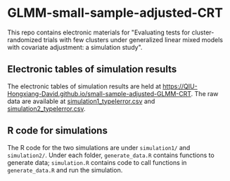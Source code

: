 # GLMM-small-sample-adjusted-CRT

This repo contains electronic materials for "Evaluating tests for cluster-randomized trials with few clusters under generalized linear mixed models with covariate adjustment: a simulation study".

## Electronic tables of simulation results

The electronic tables of simulation results are held at https://QIU-Hongxiang-David.github.io/small-sample-adjusted-GLMM-CRT. The raw data are available at [simulation1_typeIerror.csv](https://github.com/QIU-Hongxiang-David/small-sample-adjusted-GLMM-CRT/simulation1_typeIerror.csv) and [simulation2_typeIerror.csv](https://github.com/QIU-Hongxiang-David/small-sample-adjusted-GLMM-CRT/simulation2_typeIerror.csv).


## R code for simulations

The R code for the two simulations are under `simulation1/` and `simulation2/`. Under each folder, `generate_data.R` contains functions to generate data; `simulation.R` contains code to call functions in `generate_data.R` and run the simulation.
